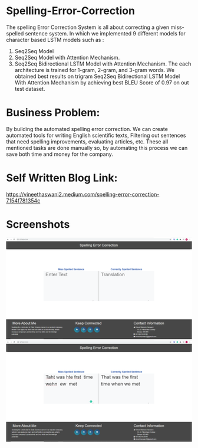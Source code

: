 # Spelling-Error-Correction
The spelling Error Correction System is all about correcting a given miss-spelled sentence system. In which we implemented 9 different models for character based LSTM models such as :
1. Seq2Seq Model
2. Seq2Seq Model with Attention Mechanism.
3. Seq2Seq Bidirectional LSTM Model with Attention Mechanism.
The each architecture is trained for 1-gram, 2-gram, and 3-gram words.
We obtained best results on trigram Seq2Seq Bidirectional LSTM Model With Attention Mechanism by achieving best BLEU Score of 0.97 on out test dataset.

# Business Problem: 
By building the automated spelling error correction. We can create
automated tools for writing English scientific texts, Filtering out sentences that need
spelling improvements, evaluating articles, etc. These all mentioned tasks are done
manually so, by automating this process we can save both time and money for the
company.

# Self Written Blog Link:
https://vineethaswani2.medium.com/spelling-error-correction-7154f781354c

# Screenshots
![alt text](https://github.com/vineet22h/Spelling-Error-Correction/blob/main/screenshots/front.png)
![alt text](https://github.com/vineet22h/Spelling-Error-Correction/blob/main/screenshots/translate.png)
